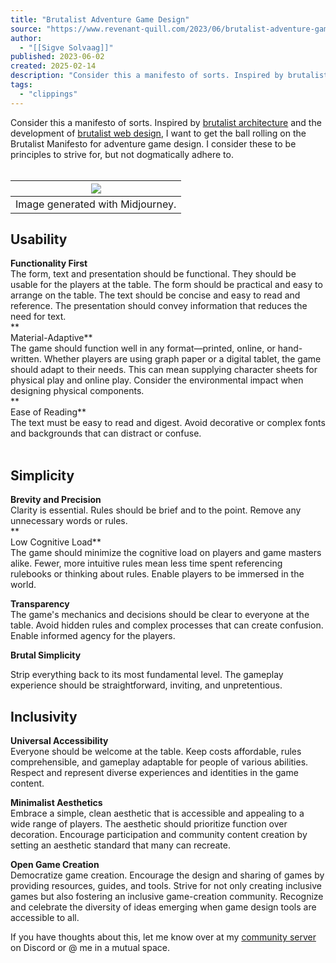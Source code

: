 ```yaml
---
title: "Brutalist Adventure Game Design"
source: "https://www.revenant-quill.com/2023/06/brutalist-adventure-game-design.html?m=1"
author:
  - "[[Sigve Solvaag]]"
published: 2023-06-02
created: 2025-02-14
description: "Consider this a manifesto of sorts. Inspired by brutalist architecture  and the development of brutalist web design , I want to get the ball..."
tags:
  - "clippings"
---
```

Consider this a manifesto of sorts. Inspired by [brutalist architecture](https://en.wikipedia.org/wiki/Brutalist_architecture) and the development of [brutalist web design](https://brutalist-web.design/), I want to get the ball rolling on the Brutalist Manifesto for adventure game design. I consider these to be principles to strive for, but not dogmatically adhere to.  
 

| [![](https://blogger.googleusercontent.com/img/b/R29vZ2xl/AVvXsEi0DbBDRvxEopsU_Z-RxyP9ZqX__srJja2lHkzjPjcnirakrSerdIUenvRRWpCnnCxFB5W5ruwwq_4qGWPRKUKPtySZr5s6ZNss7zNW25TOZlT3cQIOyVY1bkm5yIrZ_6XWkUDkrHwi0ZdgQ_6yf9Uw9YO3njSZey6LGEE0dUYq7zQczCo58Getx6vqcg/w640-h640/Revenants_Quill_hehim_a_minimalist_black_and_white_painting_of__5b26ffa1-ed61-415a-ae11-f45712c2ad12%5B1%5D.png)](https://blogger.googleusercontent.com/img/b/R29vZ2xl/AVvXsEi0DbBDRvxEopsU_Z-RxyP9ZqX__srJja2lHkzjPjcnirakrSerdIUenvRRWpCnnCxFB5W5ruwwq_4qGWPRKUKPtySZr5s6ZNss7zNW25TOZlT3cQIOyVY1bkm5yIrZ_6XWkUDkrHwi0ZdgQ_6yf9Uw9YO3njSZey6LGEE0dUYq7zQczCo58Getx6vqcg/s1024/Revenants_Quill_hehim_a_minimalist_black_and_white_painting_of__5b26ffa1-ed61-415a-ae11-f45712c2ad12%5B1%5D.png) |
| --- |
| Image generated with Midjourney. |

  

## Usability

**Functionality First**  
The form, text and presentation should be functional. They should be usable for the players at the table. The form should be practical and easy to arrange on the table. The text should be concise and easy to read and reference. The presentation should convey information that reduces the need for text.  
**  
Material-Adaptive**  
The game should function well in any format—printed, online, or hand-written. Whether players are using graph paper or a digital tablet, the game should adapt to their needs. This can mean supplying character sheets for physical play and online play. Consider the environmental impact when designing physical components.  
**  
Ease of Reading**  
The text must be easy to read and digest. Avoid decorative or complex fonts and backgrounds that can distract or confuse.  
 

## Simplicity

**Brevity and Precision**  
Clarity is essential. Rules should be brief and to the point. Remove any unnecessary words or rules.  
**  
Low Cognitive Load**  
The game should minimize the cognitive load on players and game masters alike. Fewer, more intuitive rules mean less time spent referencing rulebooks or thinking about rules. Enable players to be immersed in the world.

**Transparency**  
The game's mechanics and decisions should be clear to everyone at the table. Avoid hidden rules and complex processes that can create confusion. Enable informed agency for the players.

**Brutal Simplicity**

Strip everything back to its most fundamental level. The gameplay experience should be straightforward, inviting, and unpretentious.

## **Inclusivity**

**Universal Accessibility**  
Everyone should be welcome at the table. Keep costs affordable, rules comprehensible, and gameplay adaptable for people of various abilities. Respect and represent diverse experiences and identities in the game content.

**Minimalist Aesthetics**  
Embrace a simple, clean aesthetic that is accessible and appealing to a wide range of players. The aesthetic should prioritize function over decoration. Encourage participation and community content creation by setting an aesthetic standard that many can recreate.

**Open Game Creation**  
Democratize game creation. Encourage the design and sharing of games by providing resources, guides, and tools. Strive for not only creating inclusive games but also fostering an inclusive game-creation community. Recognize and celebrate the diversity of ideas emerging when game design tools are accessible to all.

If you have thoughts about this, let me know over at my [community server](https://discord.gg/UDZXAYzYDT) on Discord or @ me in a mutual space.